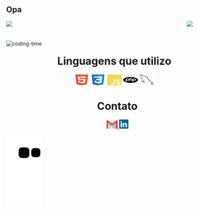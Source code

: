 ## Opa

<div>
  
  <img  height="180em" src="https://github-readme-stats.vercel.app/api?username=V1ctorMathias&show_icons=true&theme=transparent&include_all_commits=true&count_private=true"/>
  <img align="right" height="180em" src="https://github-readme-stats.vercel.app/api/top-langs/?username=V1ctorMathias&layout=compact&langs_count=16&theme=transparent"/>
</div>
<br>

<div  align="center"> 
  <div style="display: inline_block"><br>
    <img align="left" height="250" alt="coding-time" src="code.gif">
    <h1 align="center">Linguagens que utilizo </h1>
    <img align="center" height="30" width="40" alt="html-icon" src="https://raw.githubusercontent.com/devicons/devicon/master/icons/html5/html5-original.svg">
    <img align="center" height="30" width="40" alt="css-icon" src="https://raw.githubusercontent.com/devicons/devicon/master/icons/css3/css3-original.svg">
    <img align="center" height="30" width="40" alt="js-icon"  src="https://raw.githubusercontent.com/devicons/devicon/master/icons/javascript/javascript-plain.svg">
    <img align="center" height="30" width="40" alt="c-icon" src="https://raw.githubusercontent.com/devicons/devicon/master/icons/php/php-plain.svg">
    <img align="center" height="30" width="40" alt="nodejs-icon" src="https://raw.githubusercontent.com/devicons/devicon/master/icons/mysql/mysql-plain.svg">
   </div>
    
  
  <h1 align="center">Contato</h1>
    <a href = "mailto: victormpporto@gmail.com">
      <img width="30" src="gmail.svg">
    </a>
    <a href = "https://www.linkedin.com/in/v1ctor-mathias/">
      <img width="25" src="linkedin.svg">
    </a>
  
</div>
  
![Snake animation](https://github.com/V1ctorMathias/V1ctorMathias/blob/output/github-contribution-grid-snake.svg)
